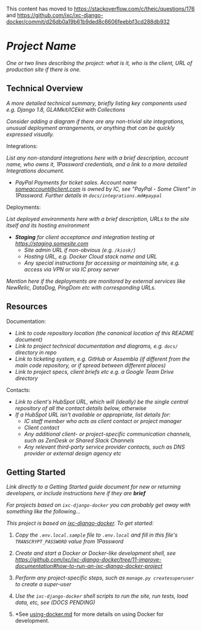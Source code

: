 This content has moved to https://stackoverflow.com/c/theic/questions/176 and https://github.com/ixc/ixc-django-docker/commit/d26db0a19b61b9ded8c6606feebbf3cd288db932

# *Project Name*

*One or two lines describing the project: what is it, who is the client, URL of production site if there is one.*


## Technical Overview

*A more detailed technical summary, briefly listing key components used e.g. Django 1.8, GLAMkit/ICEkit with Collections*

*Consider adding a diagram if there are any non-trivial site integrations, unusual deployment arrangements, or anything that can be quickly expressed visually.*

Integrations:

*List any non-standard integrations here with a brief description, account name, who owns it, 1Password credentials, and a link to a more detailed Integrations document.*

* *PayPal Payments for ticket sales. Account name someaccount@client.com is owned by IC, see "PayPal - Some Client" in 1Password. Further details in `docs/integrations.md#paypal`*

Deployments:

*List deployed environments here with a brief description, URLs to the site itself and its hosting environment*

* ***Staging** for client acceptance and integration testing at https://staging.somesite.com*
  * *Site admin URL if non-obvious (e.g. `/kiosk/`)*
  * *Hosting URL, e.g. Docker Cloud stack name and URL*
  * *Any special instructions for accessing or maintaining site, e.g. access via VPN or via IC proxy server*

*Mention here if the deployments are monitored by external services like NewRelic, DataDog, PingDom etc with corresponding URLs.*


## Resources

Documentation:

* *Link to code repository location (the canonical location of this README document)*
* *Link to project technical documentation and diagrams, e.g. `docs/` directory in repo*
* *Link to ticketing system, e.g. GitHub or Assembla (if different from the main code repository, or if spread between different places)*
* *Link to project specs, client briefs etc e.g. a Google Team Drive directory*

Contacts:

* *Link to client's HubSpot URL, which will (ideally) be the single central repository of all the contact details below, otherwise*
* *If a HubSpot URL isn't available or appropriate, list details for:*
  * *IC staff member who acts as client contact or project manager*
  * *Client contact* 
  * *Any additional client- or project-specific communication channels, such as ZenDesk or Shared Slack Channels*
  * *Any relevant third-party service provider contacts, such as DNS provider or external design agency etc*


## Getting Started

*Link directly to a Getting Started guide document for new or returning developers, or include instructions here if they are **brief***

*For projects based on `ixc-django-docker` you can probably get away with something like the following...*

*This project is based on [ixc-django-docker](https://github.com/ixc/ixc-django-docker/). To get started:*

1. *Copy the `.env.local.sample` file to `.env.local` and fill in this file's `TRANSCRYPT_PASSWORD` value from 1Password*

2. *Create and start a Docker or Docker-like development shell, see https://github.com/ixc/ixc-django-docker/tree/11-improve-documentation#how-to-run-an-ixc-django-docker-project*

3. *Perform any project-specific steps, such as `manage.py createsuperuser` to create a super-user*

4. *Use the `ixc-django-docker` shell scripts to run the site, run tests, load data, etc, see (DOCS PENDING)*

5. *See [using-docker.md](./using-docker.md) for more details on using Docker for development.

